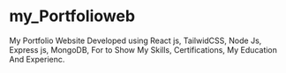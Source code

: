 # my_Portfolioweb
My Portfolio Website Developed using React js, TailwidCSS, Node Js, Express js, MongoDB,  For to Show My Skills, Certifications, My Education And Experienc.
